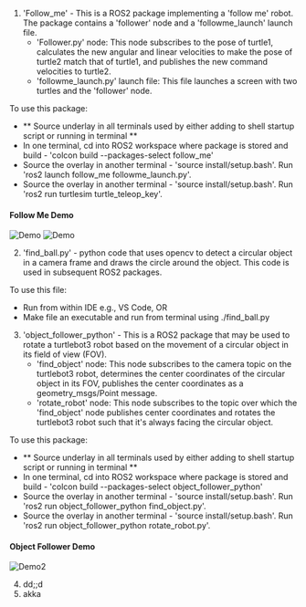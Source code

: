 1. 'Follow_me' - This is a ROS2 package implementing a 'follow me' robot. The package contains a 'follower' node and a 'followme_launch' launch file.
   - 'Follower.py' node: This node subscribes to the pose of turtle1, calculates the new angular and linear velocities to make the pose of turtle2 match that of turtle1, and publishes the new command velocities to turtle2.
   - 'followme_launch.py' launch file: This file launches a screen with two turtles and the 'follower' node.

To use this package:
  - ** Source underlay in all terminals used by either adding to shell startup script or running in terminal **
  - In one terminal, cd into ROS2 workspace where package is stored and build - 'colcon build --packages-select follow_me'
  - Source the overlay in another terminal - 'source install/setup.bash'. Run 'ros2 launch follow_me followme_launch.py'.
  - Source the overlay in another terminal - 'source install/setup.bash'. Run 'ros2 run turtlesim turtle_teleop_key'.

#### Follow Me Demo
![Demo](https://github.com/TofunmiSodimu/ROS-projects/assets/35805326/388dd5b1-f367-4079-ade6-7291a491c3d6)
![Demo](https://github.com/TofunmiSodimu/ROS-projects/assets/35805326/062a366a-b3cc-4828-93dd-f4cb5364cd3f)



2. 'find_ball.py' - python code that uses opencv to detect a circular object in a camera frame and draws the circle around the object. This code is used in subsequent ROS2 packages.

To use this file:
   - Run from within IDE e.g., VS Code, OR
   - Make file an executable and run from terminal using ./find_ball.py

3. 'object_follower_python' - This is a ROS2 package that may be used to rotate a turtlebot3 robot based on the movement of a circular object in its field of view (FOV).
   - 'find_object' node: This node subscribes to the camera topic on the turtlebot3 robot, determines the center coordinates of the circular object in its FOV, publishes the center coordinates as a geometry_msgs/Point message.
   - 'rotate_robot' node: This node subscribes to the topic over which the 'find_object' node publishes center coordinates and rotates the turtlebot3 robot such that it's always facing the circular object.

To use this package:
  - ** Source underlay in all terminals used by either adding to shell startup script or running in terminal **
  - In one terminal, cd into ROS2 workspace where package is stored and build - 'colcon build --packages-select object_follower_python'
  - Source the overlay in another terminal - 'source install/setup.bash'. Run 'ros2 run object_follower_python find_object.py'.
  - Source the overlay in another terminal - 'source install/setup.bash'. Run 'ros2 run object_follower_python rotate_robot.py'.
    
#### Object Follower Demo
![Demo2](https://github.com/TofunmiSodimu/ROS-projects/assets/35805326/ce3acf38-ff81-441b-9ff1-6dec9d81eac5)


4. dd;;d
5. akka
